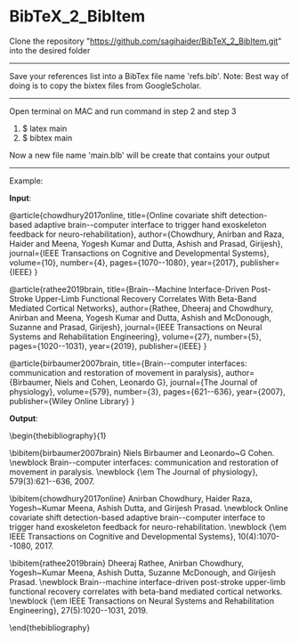 # BibTeX_2_BibItem

Clone the repository "https://github.com/sagihaider/BibTeX_2_BibItem.git" into the desired folder

*** 

Save your references list into a BibTex file name 'refs.bib'. Note: Best way of doing is to copy the bixtex files from GoogleScholar.

*** 

Open terminal on MAC and run command in step 2 and step 3

1. $ latex main
2. $ bibtex main

Now a new file name 'main.blb' will be create that contains your output

*** 
Example:

**Input**: 

@article{chowdhury2017online,
  title={Online covariate shift detection-based adaptive brain--computer interface to trigger hand exoskeleton feedback for neuro-rehabilitation},
  author={Chowdhury, Anirban and Raza, Haider and Meena, Yogesh Kumar and Dutta, Ashish and Prasad, Girijesh},
  journal={IEEE Transactions on Cognitive and Developmental Systems},
  volume={10},
  number={4},
  pages={1070--1080},
  year={2017},
  publisher={IEEE}
}


@article{rathee2019brain,
  title={Brain--Machine Interface-Driven Post-Stroke Upper-Limb Functional Recovery Correlates With Beta-Band Mediated Cortical Networks},
  author={Rathee, Dheeraj and Chowdhury, Anirban and Meena, Yogesh Kumar and Dutta, Ashish and McDonough, Suzanne and Prasad, Girijesh},
  journal={IEEE Transactions on Neural Systems and Rehabilitation Engineering},
  volume={27},
  number={5},
  pages={1020--1031},
  year={2019},
  publisher={IEEE}
}

@article{birbaumer2007brain,
  title={Brain--computer interfaces: communication and restoration of movement in paralysis},
  author={Birbaumer, Niels and Cohen, Leonardo G},
  journal={The Journal of physiology},
  volume={579},
  number={3},
  pages={621--636},
  year={2007},
  publisher={Wiley Online Library}
}

**Output**:

\begin{thebibliography}{1}

\bibitem{birbaumer2007brain}
Niels Birbaumer and Leonardo~G Cohen.
\newblock Brain--computer interfaces: communication and restoration of movement
  in paralysis.
\newblock {\em The Journal of physiology}, 579(3):621--636, 2007.

\bibitem{chowdhury2017online}
Anirban Chowdhury, Haider Raza, Yogesh~Kumar Meena, Ashish Dutta, and Girijesh
  Prasad.
\newblock Online covariate shift detection-based adaptive brain--computer
  interface to trigger hand exoskeleton feedback for neuro-rehabilitation.
\newblock {\em IEEE Transactions on Cognitive and Developmental Systems},
  10(4):1070--1080, 2017.

\bibitem{rathee2019brain}
Dheeraj Rathee, Anirban Chowdhury, Yogesh~Kumar Meena, Ashish Dutta, Suzanne
  McDonough, and Girijesh Prasad.
\newblock Brain--machine interface-driven post-stroke upper-limb functional
  recovery correlates with beta-band mediated cortical networks.
\newblock {\em IEEE Transactions on Neural Systems and Rehabilitation
  Engineering}, 27(5):1020--1031, 2019.

\end{thebibliography}

